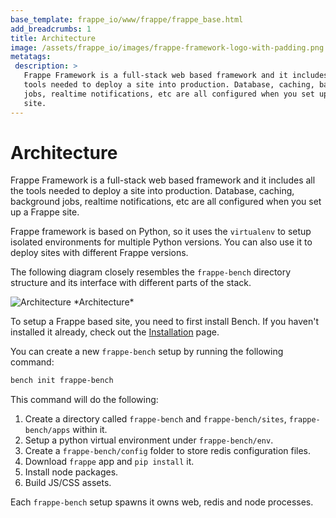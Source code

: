 ```yaml
---
base_template: frappe_io/www/frappe/frappe_base.html
add_breadcrumbs: 1
title: Architecture
image: /assets/frappe_io/images/frappe-framework-logo-with-padding.png
metatags:
 description: >
   Frappe Framework is a full-stack web based framework and it includes all the
   tools needed to deploy a site into production. Database, caching, background
   jobs, realtime notifications, etc are all configured when you set up a Frappe
   site.
---
```


# Architecture

Frappe Framework is a full-stack web based framework and it includes all the
tools needed to deploy a site into production. Database, caching, background
jobs, realtime notifications, etc are all configured when you set up a Frappe
site.

Frappe framework is based on Python, so it uses the `virtualenv` to setup
isolated environments for multiple Python versions. You can also use it to
deploy sites with different Frappe versions.

The following diagram closely resembles the `frappe-bench` directory structure
and its interface with different parts of the stack.

<img src="/docs/assets/img/architecture.png" alt="Architecture" class="mb-3">
*Architecture*

To setup a Frappe based site, you need to first install Bench. If you haven't
installed it already, check out the [Installation](/docs/user/en/installation)
page.

You can create a new `frappe-bench` setup by running the following command:

```sh
bench init frappe-bench
```

This command will do the following:

1. Create a directory called `frappe-bench` and `frappe-bench/sites`, `frappe-bench/apps` within it.
1. Setup a python virtual environment under `frappe-bench/env`.
1. Create a `frappe-bench/config` folder to store redis configuration files.
1. Download `frappe` app and `pip install` it.
1. Install node packages.
1. Build JS/CSS assets.

Each `frappe-bench` setup spawns it owns web, redis and node processes.
